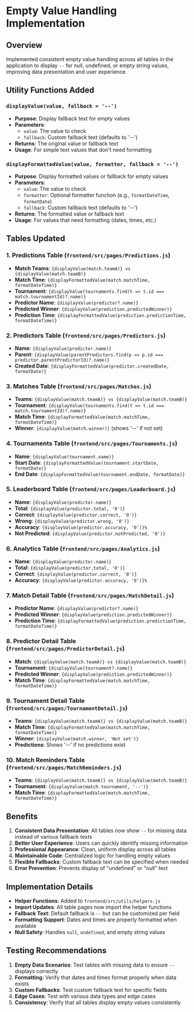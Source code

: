 # Empty Value Handling Implementation

## Overview
Implemented consistent empty value handling across all tables in the application to display `--` for null, undefined, or empty string values, improving data presentation and user experience.

## Utility Functions Added

### `displayValue(value, fallback = '--')`
- **Purpose**: Display fallback text for empty values
- **Parameters**: 
  - `value`: The value to check
  - `fallback`: Custom fallback text (defaults to '--')
- **Returns**: The original value or fallback text
- **Usage**: For simple text values that don't need formatting

### `displayFormattedValue(value, formatter, fallback = '--')`
- **Purpose**: Display formatted values or fallback for empty values
- **Parameters**:
  - `value`: The value to check
  - `formatter`: Optional formatter function (e.g., `formatDateTime`, `formatDate`)
  - `fallback`: Custom fallback text (defaults to '--')
- **Returns**: The formatted value or fallback text
- **Usage**: For values that need formatting (dates, times, etc.)

## Tables Updated

### 1. **Predictions Table** (`frontend/src/pages/Predictions.js`)
- **Match Teams**: `{displayValue(match.teamA)} vs {displayValue(match.teamB)}`
- **Match Time**: `{displayFormattedValue(match.matchTime, formatDateTime)}`
- **Tournament**: `{displayValue(tournaments.find(t => t.id === match.tournamentId)?.name)}`
- **Predictor Name**: `{displayValue(predictor?.name)}`
- **Predicted Winner**: `{displayValue(prediction.predictedWinner)}`
- **Prediction Time**: `{displayFormattedValue(prediction.predictionTime, formatDateTime)}`

### 2. **Predictors Table** (`frontend/src/pages/Predictors.js`)
- **Name**: `{displayValue(predictor.name)}`
- **Parent**: `{displayValue(parentPredictors.find(p => p.id === predictor.parentPredictorId)?.name)}`
- **Created Date**: `{displayFormattedValue(predictor.createdDate, formatDate)}`

### 3. **Matches Table** (`frontend/src/pages/Matches.js`)
- **Teams**: `{displayValue(match.teamA)} vs {displayValue(match.teamB)}`
- **Tournament**: `{displayValue(tournaments.find(t => t.id === match.tournamentId)?.name)}`
- **Match Time**: `{displayFormattedValue(match.matchTime, formatDateTime)}`
- **Winner**: `{displayValue(match.winner)}` (shows '--' if not set)

### 4. **Tournaments Table** (`frontend/src/pages/Tournaments.js`)
- **Name**: `{displayValue(tournament.name)}`
- **Start Date**: `{displayFormattedValue(tournament.startDate, formatDate)}`
- **End Date**: `{displayFormattedValue(tournament.endDate, formatDate)}`

### 5. **Leaderboard Table** (`frontend/src/pages/Leaderboard.js`)
- **Name**: `{displayValue(predictor.name)}`
- **Total**: `{displayValue(predictor.total, '0')}`
- **Correct**: `{displayValue(predictor.correct, '0')}`
- **Wrong**: `{displayValue(predictor.wrong, '0')}`
- **Accuracy**: `{displayValue(predictor.accuracy, '0')}%`
- **Not Predicted**: `{displayValue(predictor.notPredicted, '0')}`

### 6. **Analytics Table** (`frontend/src/pages/Analytics.js`)
- **Name**: `{displayValue(predictor.name)}`
- **Total**: `{displayValue(predictor.total, '0')}`
- **Correct**: `{displayValue(predictor.correct, '0')}`
- **Accuracy**: `{displayValue(predictor.accuracy, '0')}%`

### 7. **Match Detail Table** (`frontend/src/pages/MatchDetail.js`)
- **Predictor Name**: `{displayValue(predictor?.name)}`
- **Predicted Winner**: `{displayValue(prediction.predictedWinner)}`
- **Prediction Time**: `{displayFormattedValue(prediction.predictionTime, formatDateTime)}`

### 8. **Predictor Detail Table** (`frontend/src/pages/PredictorDetail.js`)
- **Match**: `{displayValue(match.teamA)} vs {displayValue(match.teamB)}`
- **Tournament**: `{displayValue(tournament?.name)}`
- **Predicted Winner**: `{displayValue(prediction.predictedWinner)}`
- **Match Time**: `{displayFormattedValue(match.matchTime, formatDateTime)}`

### 9. **Tournament Detail Table** (`frontend/src/pages/TournamentDetail.js`)
- **Teams**: `{displayValue(match.teamA)} vs {displayValue(match.teamB)}`
- **Match Time**: `{displayFormattedValue(match.matchTime, formatDateTime)}`
- **Winner**: `{displayValue(match.winner, 'Not set')}`
- **Predictions**: Shows '--' if no predictions exist

### 10. **Match Reminders Table** (`frontend/src/pages/MatchReminders.js`)
- **Teams**: `{displayValue(match.teamA)} vs {displayValue(match.teamB)}`
- **Tournament**: `{displayValue(match.tournament, '--')}`
- **Match Time**: `{displayFormattedValue(match.matchTime, formatDateTime)}`

## Benefits

1. **Consistent Data Presentation**: All tables now show `--` for missing data instead of various fallback texts
2. **Better User Experience**: Users can quickly identify missing information
3. **Professional Appearance**: Clean, uniform display across all tables
4. **Maintainable Code**: Centralized logic for handling empty values
5. **Flexible Fallbacks**: Custom fallback text can be specified when needed
6. **Error Prevention**: Prevents display of "undefined" or "null" text

## Implementation Details

- **Helper Functions**: Added to `frontend/src/utils/helpers.js`
- **Import Updates**: All table pages now import the helper functions
- **Fallback Text**: Default fallback is `--` but can be customized per field
- **Formatting Support**: Dates and times are properly formatted when available
- **Null Safety**: Handles `null`, `undefined`, and empty string values

## Testing Recommendations

1. **Empty Data Scenarios**: Test tables with missing data to ensure `--` displays correctly
2. **Formatting**: Verify that dates and times format properly when data exists
3. **Custom Fallbacks**: Test custom fallback text for specific fields
4. **Edge Cases**: Test with various data types and edge cases
5. **Consistency**: Verify that all tables display empty values consistently

